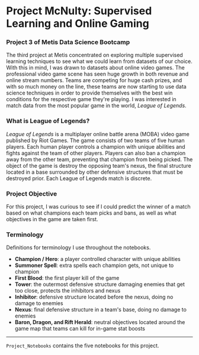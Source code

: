 # Project McNulty: Supervised Learning and Online Gaming  
### Project 3 of Metis Data Science Bootcamp  

The third project at Metis concentrated on exploring multiple supervised learning techniques to see what we could learn from datasets of our choice. With this in mind, I was drawn to datasets about online video games. The professional video game scene has seen huge growth in both revenue and online stream numbers. Teams are competing for huge cash prizes, and with so much money on the line, these teams are now starting to use data science techniques in order to provide themselves with the best win conditions for the respective game they're playing. I was interested in match data from the most popular game in the world, *League* *of* *Legends*.  

### What is League of Legends?  

*League of Legends* is a multiplayer online battle arena (MOBA) video game published by Riot Games. The game consists of two teams of five human players. Each human player controls a champion with unique abilities and fights against the team of other players. Players can also ban a champion away from the other team, preventing that champion from being picked. The object of the game is destroy the opposing team's nexus, the final structure located in a base surrounded by other defensive structures that must be destroyed prior. Each League of Legends match is discrete.  

### Project Objective  

For this project, I was curious to see if I could predict the winner of a match based on what champions each team picks and bans, as well as what objectives in the game are taken first.  

### Terminology  
Definitions for terminology I use throughout the notebooks.  

  * **Champion / Hero**: a player controlled character with unique abilities 
  * **Summoner Spell**: extra spells each champion gets, not unique to champion
  * **First Blood**: the first player kill of the game
  * **Tower**: the outermost defensive structure damaging enemies that get too close, protects the inhibitors and nexus
  * **Inhibitor**: defensive structure located before the nexus, doing no damage to enemies
  * **Nexus**: final defensive structure in a team's base, doing no damage to enemies
  * **Baron, Dragon, and Rift Herald**: neutral objectives located around the game map that teams can kill for in-game stat boosts

---  

`Project_Notebooks` contains the five notebooks for this project.  


